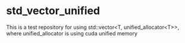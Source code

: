 # std_vector_unified
This is a test repository for using std::vector&lt;T, unified_allocator&lt;T>>, where unified_allocator is using cuda unified memory
